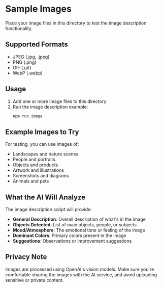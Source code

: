 # Sample Images

Place your image files in this directory to test the image description functionality.

## Supported Formats

- JPEG (.jpg, .jpeg)
- PNG (.png)
- GIF (.gif)
- WebP (.webp)

## Usage

1. Add one or more image files to this directory
2. Run the image description example:
   ```bash
   npm run image
   ```

## Example Images to Try

For testing, you can use images of:
- Landscapes and nature scenes
- People and portraits
- Objects and products
- Artwork and illustrations
- Screenshots and diagrams
- Animals and pets

## What the AI Will Analyze

The image description script will provide:
- **General Description**: Overall description of what's in the image
- **Objects Detected**: List of main objects, people, or subjects
- **Mood/Atmosphere**: The emotional tone or feeling of the image
- **Dominant Colors**: Primary colors present in the image
- **Suggestions**: Observations or improvement suggestions

## Privacy Note

Images are processed using OpenAI's vision models. Make sure you're comfortable sharing the images with the AI service, and avoid uploading sensitive or private content.